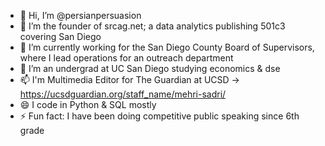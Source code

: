 - 👋 Hi, I’m @persianpersuasion
- 👀 I’m the founder of srcag.net; a data analytics publishing 501c3 covering San Diego
- 🌱 I’m currently working for the San Diego County Board of Supervisors, where I lead operations for an outreach department
- 💞️ I’m an undergrad at UC San Diego studying economics & dse
- 📫 I'm Multimedia Editor for The Guardian at UCSD -> https://ucsdguardian.org/staff_name/mehri-sadri/
- 😄 I code in Python & SQL mostly
- ⚡ Fun fact: I have been doing competitive public speaking since 6th grade

<!---
persianpersuasion/persianpersuasion is a ✨ special ✨ repository because its `README.md` (this file) appears on your GitHub profile.
You can click the Preview link to take a look at your changes.
--->

